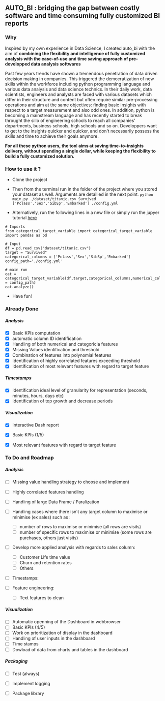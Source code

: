 ## AUTO_BI : bridging the gap between costly software and time consuming fully customized BI reports 

### Why 

Inspired by my own experience in Data Science, I created auto_bi with the aim of **combining the flexibility and intelligence of fully customized analysis with the ease-of-use and time saving approach of pre-developped data analysis softwares**

Past few years trends have shown a tremendous penetration of data driven decision making in companies. This triggered the democratization of new skills within the workforce including python programming language and various data analysis and data science technics. 
In their daily work, data scientists, engineers and analysts are faced with various datasets which differ in their structure and content but often require similar pre-processing operations and aim at the same objectives: finding basic insights with respect to a target measurement and also odd ones. 
In addition, python is becoming a mainstream language and has recently started to break throught the sillo of engineering schools to reach all companies' departments, business schools, high schools and so on. Developpers want to get to the insights quicker and quicker, and don't necessarily possess the skills and time to achieve their goals anymore.

**For all these python users, the tool aims at saving time-to-insights delivery, without spending a single dollar, while keeping the flexibility to build a fully customized solution.** 

### How to use it ? 

- Clone the project

- Then from the terminal run in the folder of the project where you stored your dataset as well. Arguments are detailled in the next point.
```python main.py ./dataset/titanic.csv Survived ['Pclass','Sex','SibSp','Embarked'] ./config.yml```

- Alternatively, run the following lines in a new file or simply run the jupyer tutorial [here](https://github.com/AmauryLejay/auto_bi/blob/master/tutorial.ipynb)
```
# Imports
from categorical_target_variable import categorical_target_variable
import pandas as pd

# Input
df = pd.read_csv("dataset/titanic.csv")
target = "Survived" 
categorical_columns = ['Pclass','Sex','SibSp','Embarked']
config_path='./config.yml'

# main run 
cat = categorical_target_variable(df,target,categorical_columns,numerical_col,config_path = config_path)
cat.analyze()
```

- Have fun! 

### Already Done

##### Analysis
- [x] Basic KPIs computation
- [x] automatic column ID identification
- [x] Handling of both numerical and categoricla features
- [x] Missing Values identification and threshold
- [x] Combination of features into polynomial features
- [x] Identification of highly correlated features exceeding threshold
- [x] Identification of most relevant features with regard to target feature

##### Timestamps
- [x] Identification ideal level of granularity for representation (seconds, minutes, hours, days etc)
- [x] Identification of top growth and decrease periods

##### Visualization
- [x] Interactive Dash report 
- [x] Basic KPIs (1/5)
- [x] Most relevant features with regard to target feature


### To Do and Roadmap

##### Analysis
- [ ] Missing value handling strategy to choose and implement
- [ ] Highly correlated features handling
- [ ] Handling of large Data Frame / Paralization 
- [ ] Handling cases where there isn't any target column to maximise or minimise (ex sales) such as : 
	- [ ] number of rows to maximise or minimise (all rows are visits) 
	- [ ] number of specific rows to maximise or minimise (some rows are purchases, others just visits) 

- [ ] Develop more applied analysis with regards to sales column:
	- [ ] Customer Life time value
	- [ ] Churn and retention rates
	- [ ] Others 

- [ ] Timestamps:

- [ ] Feature engineering: 
	- [ ] Text features to clean

##### Visualization
- [ ] Automatic openning of the Dashboard in webbrowser
- [ ] Basic KPIs (4/5)
- [ ] Work on prioritization of display in the dashboard
- [ ] Handling of user inputs in the dashboard
- [ ] Time stamps
- [ ] Dowload of data from charts and tables in the dashboard

##### Packaging

- [ ] Test (always)
- [ ] Implement logging
- [ ] Package library

